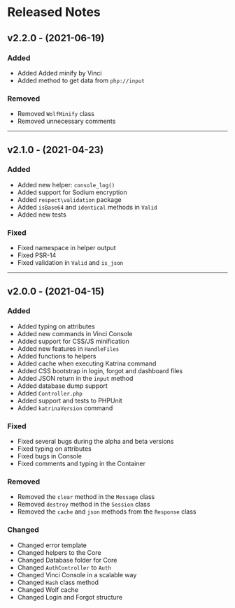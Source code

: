 # Released Notes

## v2.2.0 - (2021-06-19)

### Added

- Added Added minify by Vinci
- Added method to get data from `php://input`

### Removed

- Removed `WolfMinify` class
- Removed unnecessary comments

--------------------------------------------------------------------------

## v2.1.0 - (2021-04-23)

### Added

- Added new helper: `console_log()`
- Added support for Sodium encryption
- Added `respect\validation` package
- Added `isBase64` and `identical` methods in `Valid`
- Added new tests

### Fixed

- Fixed namespace in helper output 
- Fixed PSR-14
- Fixed validation in `Valid` and `is_json`

--------------------------------------------------------------------------
## v2.0.0 - (2021-04-15)

### Added

- Added typing on attributes
- Added new commands in Vinci Console
- Added support for CSS/JS minification
- Added new features in `HandleFiles`
- Added functions to helpers
- Added cache when executing Katrina command
- Added CSS bootstrap in login, forgot and dashboard files
- Added JSON return in the `input` method
- Added database dump support 
- Added `Controller.php`
- Added support and tests to PHPUnit
- Added `katrinaVersion` command 

### Fixed

- Fixed several bugs during the alpha and beta versions
- Fixed typing on attributes
- Fixed bugs in Console
- Fixed comments and typing in the Container 

### Removed

- Removed the `clear` method in the `Message` class
- Removed `destroy` method in the `Session` class
- Removed the `cache` and `json` methods from the `Response` class

### Changed

- Changed error template
- Changed helpers to the Core
- Changed Database folder for Core
- Changed `AuthController` to `Auth`
- Changed Vinci Console in a scalable way
- Changed `Hash` class method
- Changed Wolf cache
- Changed Login and Forgot structure